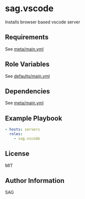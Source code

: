 sag.vscode
=========

Installs browser based vscode server

Requirements
------------

See [meta/main.yml](meta/main.yml)

Role Variables
--------------

See [defaults/main.yml](defaults/main.yml)

Dependencies
------------

See [meta/main.yml](meta/main.yml)

Example Playbook
----------------

```yml
- hosts: servers
  roles:
    - sag.vscode
```

License
-------

MIT

Author Information
------------------

SAG

